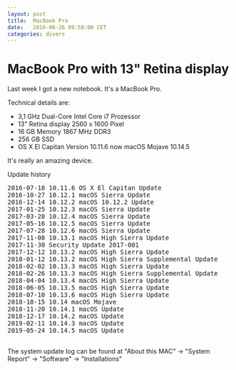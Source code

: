 ```yaml
---
layout: post
title:  MacBook Pro
date:   2016-06-26 09:58:00 CET
categories: divers
---
```


# MacBook Pro with 13" Retina display

Last week I got a new notebook. It's a MacBook Pro.

Technical details are:

* 3,1 GHz Dual-Core Intel Core i7 Prozessor
* 13" Retina display 2560 x 1600 Pixel
* 16 GB Memory 1867 MHz DDR3
* 256 GB SSD
* OS X El Capitan Version 10.11.6 now macOS Mojave 10.14.5

It's really an amazing device.


Update history

<pre>
2016-07-18 10.11.6 OS X El Capitan Update
2016-10-27 10.12.1 macOS Sierra Update
2016-12-14 10.12.2 macOS 10.12.2 Update
2017-01-25 10.12.3 macOS Sierra Update
2017-03-28 10.12.4 macOS Sierra Update
2017-05-16 10.12.5 macOS Sierra Update
2017-07-28 10.12.6 macOS Sierra Update
2017-11-08 10.13.1 macOS High Sierra Update
2017-11-30 Security Update 2017-001
2017-12-12 10.13.2 macOS High Sierra Update
2018-01-12 10.13.2 macOS High Sierra Supplemental Update
2018-02-02 10.13.3 macOS High Sierra Update
2018-02-26 10.13.3 macOS High Sierra Supplemental Update
2018-04-04 10.13.4 macOS High Sierra Update
2018-06-05 10.13.5 macOS High Sierra Update
2018-07-10 10.13.6 macOS High Sierra Update
2018-10-15 10.14 macOS Mojave
2018-11-20 10.14.1 macOS Update
2018-12-17 10.14.2 macOS Update
2019-02-11 10.14.3 macOS Update
2019-05-24 10.14.5 macOS Update

</pre>

The system update log can be found at "About this MAC" -> "System Report" -> "Software" -> "Installations"
